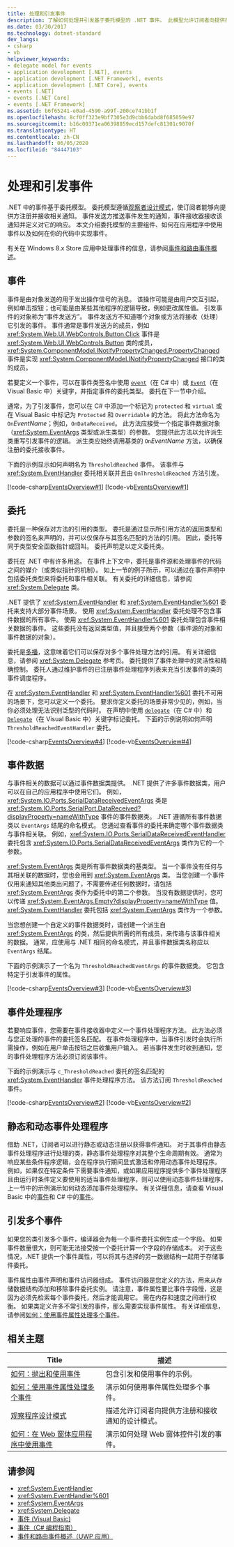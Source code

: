 ```yaml
---
title: 处理和引发事件
description: 了解如何处理并引发基于委托模型的 .NET 事件。 此模型允许订阅者向提供商注册或接收通知。
ms.date: 03/30/2017
ms.technology: dotnet-standard
dev_langs:
- csharp
- vb
helpviewer_keywords:
- delegate model for events
- application development [.NET], events
- application development [.NET Framework], events
- application development [.NET Core], events
- events [.NET]
- events [.NET Core]
- events [.NET Framework]
ms.assetid: b6f65241-e0ad-4590-a99f-200ce741bb1f
ms.openlocfilehash: 8cf0ff323e9bf7305e3d9cbb6dabd8f685059e97
ms.sourcegitcommit: b16c00371ea06398859ecd157defc81301c9070f
ms.translationtype: HT
ms.contentlocale: zh-CN
ms.lasthandoff: 06/05/2020
ms.locfileid: "84447103"
---
```

# <a name="handling-and-raising-events"></a>处理和引发事件

.NET 中的事件基于委托模型。 委托模型遵循[观察者设计模式](observer-design-pattern.md)，使订阅者能够向提供方注册并接收相关通知。 事件发送方推送事件发生的通知，事件接收器接收该通知并定义对它的响应。 本文介绍委托模型的主要组件、如何在应用程序中使用事件以及如何在你的代码中实现事件。  
  
 有关在 Windows 8.x Store 应用中处理事件的信息，请参阅[事件和路由事件概述](https://docs.microsoft.com/previous-versions/windows/apps/hh758286(v=win.10))。  
  
## <a name="events"></a>事件

事件是由对象发送的用于发出操作信号的消息。 该操作可能是由用户交互引起，例如单击按钮；也可能是由某些其他程序的逻辑导致，例如更改属性值。 引发事件的对象称为“事件发送方”。 事件发送方不知道哪个对象或方法将接收（处理）它引发的事件。 事件通常是事件发送方的成员，例如 <xref:System.Web.UI.WebControls.Button.Click> 事件是 <xref:System.Web.UI.WebControls.Button> 类的成员，<xref:System.ComponentModel.INotifyPropertyChanged.PropertyChanged> 事件是实现  <xref:System.ComponentModel.INotifyPropertyChanged> 接口的类的成员。  
  
若要定义一个事件，可以在事件类签名中使用 [`event`](../../csharp/language-reference/keywords/event.md)（在 C# 中）或 [`Event`](../../visual-basic/language-reference/statements/event-statement.md)（在 Visual Basic 中）关键字，并指定事件的委托类型。 委托在下一节中介绍。  
  
通常，为了引发事件，您可以在 C# 中添加一个标记为 `protected` 和 `virtual` 或在 Visual Basic 中标记为 `Protected` 和 `Overridable` 的方法。 将此方法命名为 `On`*EventName*；例如，`OnDataReceived`。 此方法应接受一个指定事件数据对象（<xref:System.EventArgs> 类型或派生类型）的参数。 您提供此方法以允许派生类重写引发事件的逻辑。 派生类应始终调用基类的 `On`*EventName* 方法，以确保注册的委托接收事件。  

下面的示例显示如何声明名为 `ThresholdReached` 事件。 该事件与 <xref:System.EventHandler> 委托相关联并且由 `OnThresholdReached` 方法引发。  
  
 [!code-csharp[EventsOverview#1](~/samples/snippets/csharp/VS_Snippets_CLR/eventsoverview/cs/programtruncated.cs#1)]
 [!code-vb[EventsOverview#1](~/samples/snippets/visualbasic/VS_Snippets_CLR/eventsoverview/vb/module1truncated.vb#1)]  
  
## <a name="delegates"></a>委托

委托是一种保存对方法的引用的类型。 委托是通过显示所引用方法的返回类型和参数的签名来声明的，并可以仅保存与其签名匹配的方法的引用。 因此，委托等同于类型安全函数指针或回叫。 委托声明足以定义委托类。  
  
委托在 .NET 中有许多用途。 在事件上下文中，委托是事件源和处理事件的代码之间的媒介（或类似指针的机制）。 如上一节的例子所示，可以通过在事件声明中包括委托类型来将委托和事件相关联。 有关委托的详细信息，请参阅 <xref:System.Delegate> 类。  
  
.NET 提供了 <xref:System.EventHandler> 和 <xref:System.EventHandler%601> 委托来支持大部分事件场景。 使用 <xref:System.EventHandler> 委托处理不包含事件数据的所有事件。 使用 <xref:System.EventHandler%601> 委托处理包含事件相关数据的事件。 这些委托没有返回类型值，并且接受两个参数（事件源的对象和事件数据的对象）。  
  
委托是[多播](xref:System.MulticastDelegate)，这意味着它们可以保存对多个事件处理方法的引用。 有关详细信息，请参阅 <xref:System.Delegate> 参考页。 委托提供了事件处理中的灵活性和精确控制。 委托人通过维护事件的已注册事件处理程序列表来充当引发事件的类的事件调度程序。  
  
在 <xref:System.EventHandler> 和 <xref:System.EventHandler%601> 委托不可用的场景下，您可以定义一个委托。 要求你定义委托的场景非常少见的，例如，当你必须处理无法识别泛型的代码时。 在声明中使用 [`delegate`](../../csharp/language-reference/builtin-types/reference-types.md#the-delegate-type)（在 C# 中）和 [`Delegate`](../../visual-basic/language-reference/statements/delegate-statement.md)（在 Visual Basic 中）关键字标记委托。 下面的示例说明如何声明 `ThresholdReachedEventHandler` 委托。  
  
[!code-csharp[EventsOverview#4](~/samples/snippets/csharp/VS_Snippets_CLR/eventsoverview/cs/programtruncated.cs#4)]
[!code-vb[EventsOverview#4](~/samples/snippets/visualbasic/VS_Snippets_CLR/eventsoverview/vb/module1truncated.vb#4)]  
  
## <a name="event-data"></a>事件数据

与事件相关的数据可以通过事件数据类提供。 .NET 提供了许多事件数据类，用户可以在自己的应用程序中使用它们。 例如，<xref:System.IO.Ports.SerialDataReceivedEventArgs> 类是 <xref:System.IO.Ports.SerialPort.DataReceived?displayProperty=nameWithType> 事件的事件数据类。 .NET 遵循所有事件数据类以 `EventArgs` 结尾的命名模式。 您通过查看事件的委托来确定哪个事件数据类与事件相关联。 例如，<xref:System.IO.Ports.SerialDataReceivedEventHandler> 委托包含 <xref:System.IO.Ports.SerialDataReceivedEventArgs> 类作为它的一个参数。  
  
<xref:System.EventArgs> 类是所有事件数据类的基类型。 当一个事件没有任何与其相关联的数据时，您也会用到 <xref:System.EventArgs> 类。 当您创建一个事件仅用来通知其他类出问题了，不需要传递任何数据时，请包括 <xref:System.EventArgs> 类作为委托中的第二个参数。 当没有数据提供时，您可以传递 <xref:System.EventArgs.Empty?displayProperty=nameWithType> 值。 <xref:System.EventHandler> 委托包括 <xref:System.EventArgs> 类作为一个参数。  
  
当您想创建一个自定义的事件数据类时，请创建一个派生自 <xref:System.EventArgs> 的类，然后提供所需的所有成员，来传递与该事件相关的数据。 通常，应使用与 .NET 相同的命名模式，并且事件数据类名称应以 `EventArgs` 结尾。  
  
下面的示例演示了一个名为 `ThresholdReachedEventArgs` 的事件数据类。 它包含特定于引发事件的属性。  
  
[!code-csharp[EventsOverview#3](~/samples/snippets/csharp/VS_Snippets_CLR/eventsoverview/cs/programtruncated.cs#3)]
[!code-vb[EventsOverview#3](~/samples/snippets/visualbasic/VS_Snippets_CLR/eventsoverview/vb/module1truncated.vb#3)]  
  
## <a name="event-handlers"></a>事件处理程序

若要响应事件，您需要在事件接收器中定义一个事件处理程序方法。 此方法必须与您正处理的事件的委托签名匹配。 在事件处理程序中，当事件引发时会执行所需操作，例如在用户单击按钮之后收集用户输入。 若当事件发生时收到通知，您的事件处理程序方法必须订阅该事件。  
  
下面的示例演示与 `c_ThresholdReached` 委托的签名匹配的 <xref:System.EventHandler> 事件处理程序方法。 该方法订阅 `ThresholdReached` 事件。  
  
[!code-csharp[EventsOverview#2](~/samples/snippets/csharp/VS_Snippets_CLR/eventsoverview/cs/programtruncated.cs#2)]
[!code-vb[EventsOverview#2](~/samples/snippets/visualbasic/VS_Snippets_CLR/eventsoverview/vb/module1truncated.vb#2)]  
  
## <a name="static-and-dynamic-event-handlers"></a>静态和动态事件处理程序  

借助 .NET，订阅者可以进行静态或动态注册以获得事件通知。 对于其事件由静态事件处理程序进行处理的类，静态事件处理程序对其整个生命周期有效。 通常为响应某些条件程序逻辑，会在程序执行期间显式激活和停用动态事件处理程序。 例如，如果仅在特定条件下需要事件通知，或如果应用程序提供多个事件处理程序且由运行时条件定义要使用的适当事件处理程序，则可以使用动态事件处理程序。 上一节中的示例演示如何动态添加事件处理程序。 有关详细信息，请查看 Visual Basic 中的[事件](../../visual-basic/programming-guide/language-features/events/index.md)和 C# 中的[事件](../../csharp/programming-guide/events/index.md)。  
  
## <a name="raising-multiple-events"></a>引发多个事件  
 如果您的类引发多个事件，编译器会为每一个事件委托实例生成一个字段。 如果事件数量很大，则可能无法接受按一个委托计算一个字段的存储成本。 对于这些情况，.NET 提供一个事件属性，可以将其与选择的另一数据结构一起用于存储事件委托。  
  
 事件属性由事件声明和事件访问器组成。 事件访问器是您定义的方法，用来从存储数据结构添加和移除事件委托实例。 请注意，事件属性要比事件字段慢，这是因为必须先检索每个事件委托，然后才能调用它。 需在内存和速度之间进行权衡。 如果类定义许多不常引发的事件，那么需要实现事件属性。 有关详细信息，请参阅[如何：使用事件属性处理多个事件](how-to-handle-multiple-events-using-event-properties.md)。  
  
## <a name="related-topics"></a>相关主题  
  
|Title|描述|  
|-----------|-----------------|  
|[如何：抛出和使用事件](how-to-raise-and-consume-events.md)|包含引发和使用事件的示例。|  
|[如何：使用事件属性处理多个事件](how-to-handle-multiple-events-using-event-properties.md)|演示如何使用事件属性处理多个事件。|  
|[观察程序设计模式](observer-design-pattern.md)|描述允许订阅者向提供方注册和接收通知的设计模式。|  
|[如何：在 Web 窗体应用程序中使用事件](how-to-consume-events-in-a-web-forms-application.md)|演示如何处理 Web 窗体控件引发的事件。|  
  
## <a name="see-also"></a>请参阅

- <xref:System.EventHandler>
- <xref:System.EventHandler%601>
- <xref:System.EventArgs>
- <xref:System.Delegate>
- [事件 (Visual Basic)](../../visual-basic/programming-guide/language-features/events/index.md)
- [事件（C# 编程指南）](../../csharp/programming-guide/events/index.md)
- [事件和路由事件概述（UWP 应用）](/windows/uwp/xaml-platform/events-and-routed-events-overview)
